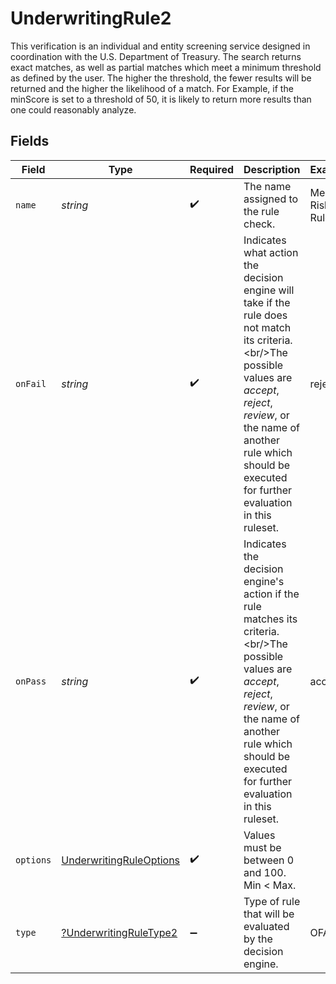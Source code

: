 # UnderwritingRule2

This verification is an individual and entity screening service designed in coordination with the U.S. Department of Treasury. The search returns exact matches, as well as partial matches which meet a minimum threshold as defined by the user. The higher the threshold, the fewer results will be returned and the higher the likelihood of a match. For Example, if the minScore is set to a threshold of 50, it is likely to return more results than one could reasonably analyze.


## Fields

| Field                                                                                                                                                                                                                                            | Type                                                                                                                                                                                                                                             | Required                                                                                                                                                                                                                                         | Description                                                                                                                                                                                                                                      | Example                                                                                                                                                                                                                                          |
| ------------------------------------------------------------------------------------------------------------------------------------------------------------------------------------------------------------------------------------------------ | ------------------------------------------------------------------------------------------------------------------------------------------------------------------------------------------------------------------------------------------------ | ------------------------------------------------------------------------------------------------------------------------------------------------------------------------------------------------------------------------------------------------ | ------------------------------------------------------------------------------------------------------------------------------------------------------------------------------------------------------------------------------------------------ | ------------------------------------------------------------------------------------------------------------------------------------------------------------------------------------------------------------------------------------------------ |
| `name`                                                                                                                                                                                                                                           | *string*                                                                                                                                                                                                                                         | :heavy_check_mark:                                                                                                                                                                                                                               | The name assigned to the rule check.                                                                                                                                                                                                             | Medium Risk Rule                                                                                                                                                                                                                                 |
| `onFail`                                                                                                                                                                                                                                         | *string*                                                                                                                                                                                                                                         | :heavy_check_mark:                                                                                                                                                                                                                               | Indicates what action the decision engine will take if the rule does not match its criteria.\<br/>The possible values are *accept*, *reject*, *review*, or the name of another rule which should be executed for further evaluation in this ruleset. | reject                                                                                                                                                                                                                                           |
| `onPass`                                                                                                                                                                                                                                         | *string*                                                                                                                                                                                                                                         | :heavy_check_mark:                                                                                                                                                                                                                               | Indicates the decision engine's action if the rule matches its criteria.\<br/>The possible values are *accept*, *reject*, *review*, or the name of another rule which should be executed for further evaluation in this ruleset.                 | accept                                                                                                                                                                                                                                           |
| `options`                                                                                                                                                                                                                                        | [UnderwritingRuleOptions](../../models/shared/UnderwritingRuleOptions.md)                                                                                                                                                                        | :heavy_check_mark:                                                                                                                                                                                                                               | Values must be between 0 and 100. Min < Max.                                                                                                                                                                                                     |                                                                                                                                                                                                                                                  |
| `type`                                                                                                                                                                                                                                           | [?UnderwritingRuleType2](../../models/shared/UnderwritingRuleType2.md)                                                                                                                                                                           | :heavy_minus_sign:                                                                                                                                                                                                                               | Type of rule that will be evaluated by the decision engine.                                                                                                                                                                                      | OFAC                                                                                                                                                                                                                                             |